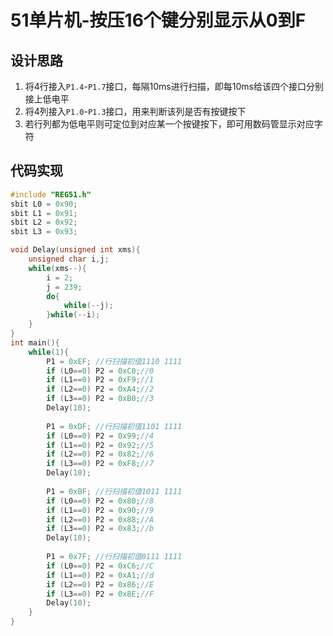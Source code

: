 # 51单片机-按压16个键分别显示从0到F

## 设计思路

1. 将4行接入`P1.4`-`P1.7`接口，每隔10ms进行扫描，即每10ms给该四个接口分别接上低电平
2. 将4列接入`P1.0`-`P1.3`接口，用来判断该列是否有按键按下
3. 若行列都为低电平则可定位到对应某一个按键按下，即可用数码管显示对应字符

## 代码实现

```C
#include "REG51.h"
sbit L0 = 0x90;
sbit L1 = 0x91;
sbit L2 = 0x92;
sbit L3 = 0x93;

void Delay(unsigned int xms){
	unsigned char i,j;
	while(xms--){
		i = 2;
		j = 239;
		do{
			while(--j);
		}while(--i);
	}
}
int main(){
	while(1){
		P1 = 0xEF; //行扫描初值1110 1111
		if (L0==0) P2 = 0xC0;//0
		if (L1==0) P2 = 0xF9;//1
		if (L2==0) P2 = 0xA4;//2
		if (L3==0) P2 = 0xB0;//3
		Delay(10);
		
		P1 = 0xDF; //行扫描初值1101 1111
		if (L0==0) P2 = 0x99;//4
		if (L1==0) P2 = 0x92;//5
		if (L2==0) P2 = 0x82;//6
		if (L3==0) P2 = 0xF8;//7
		Delay(10);
		
		P1 = 0xBF; //行扫描初值1011 1111
		if (L0==0) P2 = 0x80;//8
		if (L1==0) P2 = 0x90;//9
		if (L2==0) P2 = 0x88;//A
		if (L3==0) P2 = 0x83;//b
		Delay(10);
		
		P1 = 0x7F; //行扫描初值0111 1111
		if (L0==0) P2 = 0xC6;//C
		if (L1==0) P2 = 0xA1;//d
		if (L2==0) P2 = 0x86;//E
		if (L3==0) P2 = 0x8E;//F
		Delay(10);
	}
}
```

